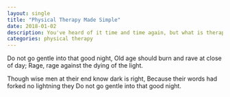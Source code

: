 ```yaml
---
layout: single
title: "Physical Therapy Made Simple"
date: 2018-01-02 
description: You've heard of it time and time again, but what is therapy?
categories: physical therapy
---
```


<p>Do not go gentle into that good night,
Old age should burn and rave at close of day;
Rage, rage against the dying of the light.

Though wise men at their end know dark is right,
Because their words had forked no lightning they
Do not go gentle into that good night.</p>